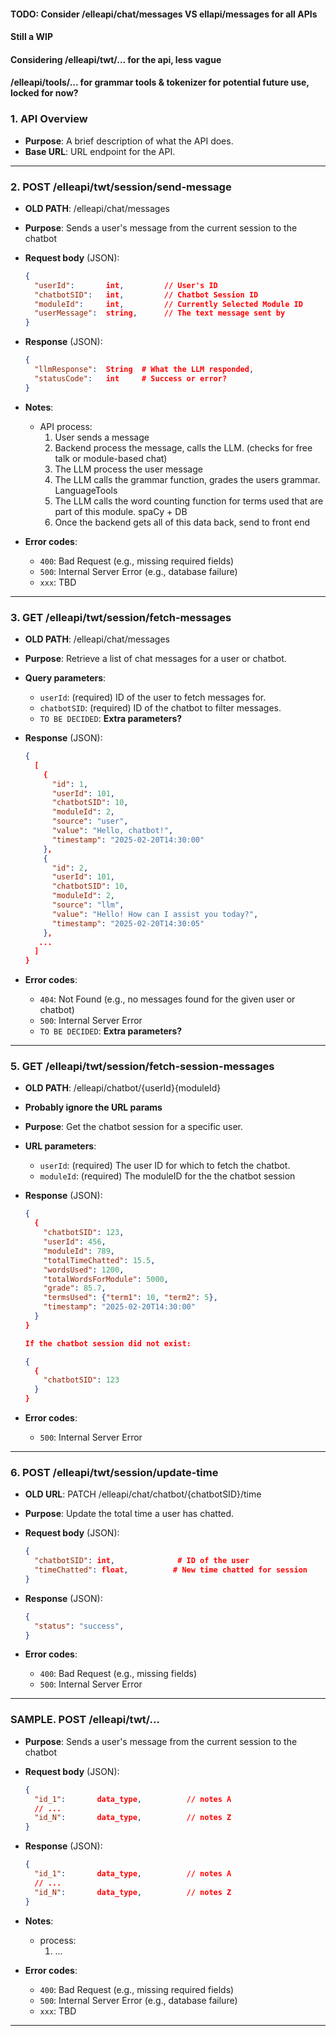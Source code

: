 #### TODO: Consider /elleapi/chat/messages VS ellapi/messages for all APIs
#### Still a WIP

#### Considering /elleapi/twt/... for the api, less vague
#### /elleapi/tools/... for grammar tools & tokenizer for potential future use, locked for now?

### 1. **API Overview**
   - **Purpose**: A brief description of what the API does.
   - **Base URL**: URL endpoint for the API.
---

### 2. **POST /elleapi/twt/session/send-message**
- **OLD PATH**: /elleapi/chat/messages
- **Purpose**: Sends a user's message from the current session to the chatbot
- **Request body** (JSON):
  ```json
  {
    "userId":       int,         // User's ID
    "chatbotSID":   int,         // Chatbot Session ID
    "moduleId":     int,         // Currently Selected Module ID  
    "userMessage":  string,      // The text message sent by 
  }
  ```

- **Response** (JSON):
  ```json
  { 
    "llmResponse":  String  # What the LLM responded,
    "statusCode":   int     # Success or error?  
  }
  ```
- **Notes**:
    - API process:
        1. User sends a message
        2. Backend process the message, calls the LLM. (checks for free talk or module-based chat)
        3. The LLM process the user message
        4. The LLM calls the grammar function, grades the users grammar. LanguageTools
        5. The LLM calls the word counting function for terms used that are part of this module. spaCy + DB
        6. Once the backend gets all of this data back, send to front end

- **Error codes**:
  - `400`: Bad Request (e.g., missing required fields)
  - `500`: Internal Server Error (e.g., database failure)
  - `xxx`: TBD
---

### 3. **GET /elleapi/twt/session/fetch-messages**

- **OLD PATH**: /elleapi/chat/messages
- **Purpose**: Retrieve a list of chat messages for a user or chatbot.
- **Query parameters**:
  - `userId`: (required) ID of the user to fetch messages for.
  - `chatbotSID`: (required) ID of the chatbot to filter messages.
  - `TO BE DECIDED`: **Extra parameters?**

- **Response** (JSON):
  ```json
  {
    [
      {
        "id": 1,
        "userId": 101,
        "chatbotSID": 10,
        "moduleId": 2,
        "source": "user",
        "value": "Hello, chatbot!",
        "timestamp": "2025-02-20T14:30:00"
      },
      {
        "id": 2,
        "userId": 101,
        "chatbotSID": 10,
        "moduleId": 2,
        "source": "llm",
        "value": "Hello! How can I assist you today?",
        "timestamp": "2025-02-20T14:30:05"
      },
     ...
    ]
  }
  ```

- **Error codes**:
  - `404`: Not Found (e.g., no messages found for the given user or chatbot)
  - `500`: Internal Server Error
  - `TO BE DECIDED`: **Extra parameters?**

---

### 5. **GET /elleapi/twt/session/fetch-session-messages**

- **OLD PATH**: /elleapi/chatbot/{userId}{moduleId}
- **Probably ignore the URL params**

- **Purpose**: Get the chatbot session for a specific user.
- **URL parameters**:
  - `userId`: (required) The user ID for which to fetch the chatbot.
  - `moduleId`: (required) The moduleID for the the chatbot session

- **Response** (JSON):
  ```json
  {
    {
      "chatbotSID": 123,
      "userId": 456,
      "moduleId": 789,
      "totalTimeChatted": 15.5,
      "wordsUsed": 1200,
      "totalWordsForModule": 5000,
      "grade": 85.7,
      "termsUsed": {"term1": 10, "term2": 5},
      "timestamp": "2025-02-20T14:30:00"
    }
  }

  If the chatbot session did not exist:

  {
    {
      "chatbotSID": 123
    }
  }
  ```

- **Error codes**:
  - `500`: Internal Server Error

---
### 6. **POST /elleapi/twt/session/update-time**

- **OLD URL**: PATCH /elleapi/chat/chatbot/{chatbotSID}/time
- **Purpose**: Update the total time a user has chatted.
- **Request body** (JSON):
  ```json
  {
    "chatbotSID": int,              # ID of the user
    "timeChatted": float,          # New time chatted for session 
  }
  ```

- **Response** (JSON):
  ```json
  {
    "status": "success",
  }
  ```

- **Error codes**:
  - `400`: Bad Request (e.g., missing fields)
  - `500`: Internal Server Error

---



### SAMPLE. **POST /elleapi/twt/...**
- **Purpose**: Sends a user's message from the current session to the chatbot
- **Request body** (JSON):
  ```json
  {
    "id_1":       data_type,          // notes A
    // ...
    "id_N":       data_type,          // notes Z 
  }
  ```

- **Response** (JSON):
  ```json
  { 
    "id_1":       data_type,          // notes A
    // ...
    "id_N":       data_type,          // notes Z 
  }
  ```
- **Notes**:
    - process:
        1. ...

- **Error codes**:
  - `400`: Bad Request (e.g., missing required fields)
  - `500`: Internal Server Error (e.g., database failure)
  - `xxx`: TBD
---